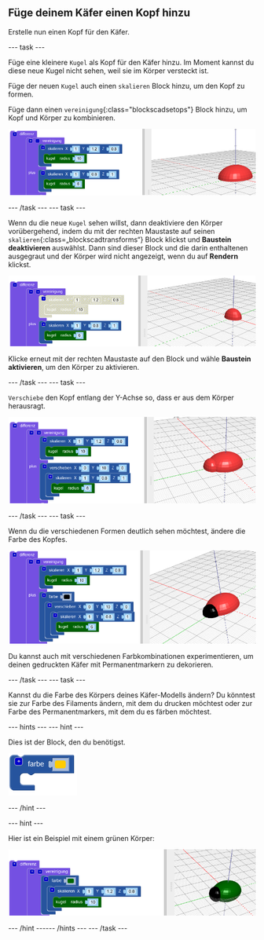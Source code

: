 ## Füge deinem Käfer einen Kopf hinzu

Erstelle nun einen Kopf für den Käfer.

--- task ---

Füge eine kleinere `Kugel` als Kopf für den Käfer hinzu. Im Moment kannst du diese neue Kugel nicht sehen, weil sie im Körper versteckt ist.

Füge der neuen `Kugel` auch einen `skalieren` Block hinzu, um den Kopf zu formen.

Füge dann einen `vereinigung`{:class="blockscadsetops"} Block hinzu, um Kopf und Körper zu kombinieren.

![Screenshot](images/bug-head-hidden.png)

--- /task --- --- task ---

Wenn du die neue `Kugel` sehen willst, dann deaktiviere den Körper vorübergehend, indem du mit der rechten Maustaste auf seinen `skalieren`{:class=„blockscadtransforms“} Block klickst und **Baustein deaktivieren** auswählst. Dann sind dieser Block und die darin enthaltenen ausgegraut und der Körper wird nicht angezeigt, wenn du auf **Rendern** klickst.

![Screenshot](images/bug-disable.png)

Klicke erneut mit der rechten Maustaste auf den Block und wähle **Baustein aktivieren**, um den Körper zu aktivieren.

--- /task --- --- task ---

`Verschiebe` den Kopf entlang der Y-Achse so, dass er aus dem Körper herausragt.

  ![Screenshot](images/bug-head.png)

--- /task --- --- task ---

Wenn du die verschiedenen Formen deutlich sehen möchtest, ändere die Farbe des Kopfes.

![Screenshot](images/bug-head-black.png)

Du kannst auch mit verschiedenen Farbkombinationen experimentieren, um deinen gedruckten Käfer mit Permanentmarkern zu dekorieren.

--- /task --- --- task ---

Kannst du die Farbe des Körpers deines Käfer-Modells ändern? Du könntest sie zur Farbe des Filaments ändern, mit dem du drucken möchtest oder zur Farbe des Permanentmarkers, mit dem du es färben möchtest.

--- hints ---
 --- hint ---

Dies ist der Block, den du benötigst.

![Screenshot](images/bug-colour-block.png)

--- /hint ---

--- hint ---

Hier ist ein Beispiel mit einem grünen Körper:

![Screenshot](images/bug-body-colour.png)

--- /hint ------ /hints --- --- /task ---




  
